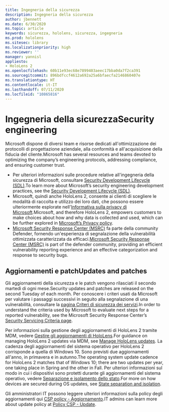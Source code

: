 ```yaml
---
title: Ingegneria della sicurezza
description: Ingegneria della sicurezza
author: jbennett
ms.date: 6/30/2020
ms.topic: article
keywords: sicurezza, hololens, sicurezza, ingegneria
ms.prod: hololens
ms.sitesec: library
ms.localizationpriority: high
ms.reviewer: ''
manager: yannisl
appliesto:
- HoloLens 2
ms.openlocfilehash: 60b11e93ec68e7899403aeec17bba0da7f2ca391
ms.sourcegitcommit: 896bdfccf4612a692a25a6bfaecfa2146860407e
ms.translationtype: HT
ms.contentlocale: it-IT
ms.lasthandoff: 07/11/2020
ms.locfileid: "10865816"
---
```

# <span data-ttu-id="1fbb7-104">Ingegneria della sicurezza</span><span class="sxs-lookup"><span data-stu-id="1fbb7-104">Security engineering</span></span>

<span data-ttu-id="1fbb7-105">Microsoft dispone di diversi team e risorse dedicati all'ottimizzazione dei protocolli di progettazione aziendale, alla conformità e all'acquisizione della fiducia del cliente.</span><span class="sxs-lookup"><span data-stu-id="1fbb7-105">Microsoft has several resources and teams devoted to optimizing the company’s engineering protocols, addressing compliance, and ensuring customer trust.</span></span> 

  * <span data-ttu-id="1fbb7-106">Per ulteriori informazioni sulle procedure relative all'ingegneria della sicurezza di Microsoft, consultare [Security Development Lifecycle (SDL)](https://www.microsoft.com/securityengineering/sdl).</span><span class="sxs-lookup"><span data-stu-id="1fbb7-106">To learn more about Microsoft’s security engineering development practices, see the [Security Development Lifecycle (SDL)](https://www.microsoft.com/securityengineering/sdl).</span></span>
  * <span data-ttu-id="1fbb7-107">Microsoft, quindi anche HoloLens 2, consente ai clienti di scegliere le modalità di raccolta e utilizzo dei loro dati, che possono essere ulteriormente esplorate nell'[Informativa sulla privacy di Microsoft](https://privacy.microsoft.com/).</span><span class="sxs-lookup"><span data-stu-id="1fbb7-107">Microsoft, and therefore HoloLens 2, empowers customers to make choices about how and why data is collected and used, which can be further explored in [Microsoft’s Privacy policy](https://privacy.microsoft.com/).</span></span> 
  * <span data-ttu-id="1fbb7-108">[Microsoft Security Response Center (MSRC)](https://www.microsoft.com/msrc) fa parte della community Defender, fornendo un'esperienza di segnalazione della vulnerabilità ottimizzata caratterizzata da efficaci.</span><span class="sxs-lookup"><span data-stu-id="1fbb7-108">[Microsoft Security Response Center (MSRC)](https://www.microsoft.com/msrc) is part of the defender community, providing an efficient vulnerability reporting experience and an effective categorization and response to security bugs.</span></span> 

## <span data-ttu-id="1fbb7-109">Aggiornamenti e patch</span><span class="sxs-lookup"><span data-stu-id="1fbb7-109">Updates and patches</span></span>

<span data-ttu-id="1fbb7-110">Gli aggiornamenti della sicurezza e le patch vengono rilasciati il secondo martedì di ogni mese.</span><span class="sxs-lookup"><span data-stu-id="1fbb7-110">Security updates and patches are released on the second Tuesday of each month.</span></span> <span data-ttu-id="1fbb7-111">Per conoscere i criteri usati da Microsoft per valutare i passaggi successivi in seguito alla segnalazione di una vulnerabilità, consultare la [pagina Criteri di sicurezza dei servizi](https://www.microsoft.com/msrc/windows-security-servicing-criteria).</span><span class="sxs-lookup"><span data-stu-id="1fbb7-111">In order to understand the criteria used by Microsoft to evaluate next steps for a reported vulnerability, see the Microsoft Security Response Center’s [Security Servicing Criteria page](https://www.microsoft.com/msrc/windows-security-servicing-criteria).</span></span> 

<span data-ttu-id="1fbb7-112">Per informazioni sulla gestione degli aggiornamenti di HoloLens 2 tramite MDM, vedere [Gestire gli aggiornamenti di HoloLens](https://docs.microsoft.com/hololens/hololens-updates).</span><span class="sxs-lookup"><span data-stu-id="1fbb7-112">For guidance on managing HoloLens 2 updates via MDM, see [Manage HoloLens updates](https://docs.microsoft.com/hololens/hololens-updates).</span></span> <span data-ttu-id="1fbb7-113">La cadenza degli aggiornamenti del sistema operativo per HoloLens 2 corrisponde a quella di Windows 10. Sono previsti due aggiornamenti all'anno, in primavera e in autunno.</span><span class="sxs-lookup"><span data-stu-id="1fbb7-113">The operating system update cadence for HoloLens 2 matches that of Windows 10; there are two updates per year, one taking place in Spring and the other in Fall.</span></span> <span data-ttu-id="1fbb7-114">Per ulteriori informazioni sul modo in cui i dispositivi sono protetti durante gli aggiornamenti del sistema operativo, vedere [Separazione e isolamento dello stato](security-state-separation-isolation.md).</span><span class="sxs-lookup"><span data-stu-id="1fbb7-114">For more on how devices are secured during OS updates, see [State separation and isolation](security-state-separation-isolation.md).</span></span> 

<span data-ttu-id="1fbb7-115">Gli amministratori IT possono leggere ulteriori informazioni sulla policy degli aggiornamenti qui [CSP policy - Aggiornamento](https://docs.microsoft.com/windows/client-management/mdm/policy-csp-update).</span><span class="sxs-lookup"><span data-stu-id="1fbb7-115">IT admins can learn more about update policy at [Policy CSP - Update](https://docs.microsoft.com/windows/client-management/mdm/policy-csp-update).</span></span> 
